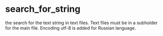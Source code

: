 # search_for_string
the search for the text string in text files.
Text files must be in a subholder for the main file.
Encoding utf-8 is added for Russian language.
